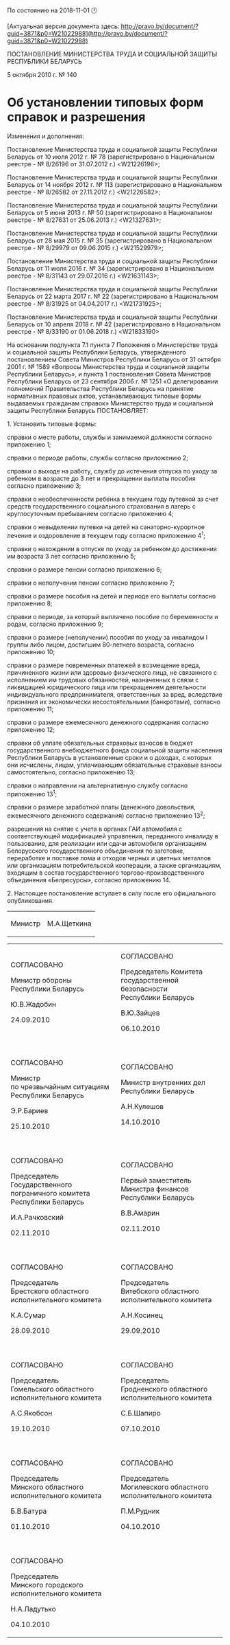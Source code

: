 По состоянию на 2018-11-01 &#x1F550;

[Актуальная версия документа здесь: http://pravo.by/document/?guid=3871&p0=W21022988](http://pravo.by/document/?guid=3871&p0=W21022988)

<p>ПОСТАНОВЛЕНИЕ МИНИСТЕРСТВА ТРУДА И СОЦИАЛЬНОЙ ЗАЩИТЫ РЕСПУБЛИКИ БЕЛАРУСЬ</p>
<p>5 октября 2010 г. № 140</p>
<h1>Об установлении типовых форм справок и разрешения</h1>
<p>Изменения и дополнения:</p>
<p>Постановление Министерства труда и социальной защиты Республики Беларусь от 10 июля 2012 г. № 78 (зарегистрировано в Национальном реестре - № 8/26196 от 31.07.2012 г.) &lt;W21226196&gt;;</p>
<p>Постановление Министерства труда и социальной защиты Республики Беларусь от 14 ноября 2012 г. № 113 (зарегистрировано в Национальном реестре - № 8/26582 от 27.11.2012 г.) &lt;W21226582&gt;;</p>
<p>Постановление Министерства труда и социальной защиты Республики Беларусь от 5 июня 2013 г. № 50 (зарегистрировано в Национальном реестре - № 8/27631 от 25.06.2013 г.) &lt;W21327631&gt;;</p>
<p>Постановление Министерства труда и социальной защиты Республики Беларусь от 28 мая 2015 г. № 35 (зарегистрировано в Национальном реестре - № 8/29979 от 09.06.2015 г.) &lt;W21529979&gt;;</p>
<p>Постановление Министерства труда и социальной защиты Республики Беларусь от 11 июля 2016 г. № 34 (зарегистрировано в Национальном реестре - № 8/31143 от 29.07.2016 г.) &lt;W21631143&gt;;</p>
<p>Постановление Министерства труда и социальной защиты Республики Беларусь от 22 марта 2017 г. № 22 (зарегистрировано в Национальном реестре - № 8/31925 от 04.04.2017 г.) &lt;W21731925&gt;;</p>
<p>Постановление Министерства труда и социальной защиты Республики Беларусь от 10 апреля 2018 г. № 42 (зарегистрировано в Национальном реестре - № 8/33190 от 01.06.2018 г.) &lt;W21833190&gt;</p>
<p></p>
<p>На основании подпункта 7.1 пункта 7 Положения о Министерстве труда и социальной защиты Республики Беларусь, утвержденного постановлением Совета Министров Республики Беларусь от 31 октября 2001 г. № 1589 «Вопросы Министерства труда и социальной защиты Республики Беларусь», и пункта 1 постановления Совета Министров Республики Беларусь от 23 сентября 2006 г. № 1251 «О делегировании полномочий Правительства Республики Беларусь на принятие нормативных правовых актов, устанавливающих типовые формы выдаваемых гражданам справок» Министерство труда и социальной защиты Республики Беларусь ПОСТАНОВЛЯЕТ:</p>
<p>1. Установить типовые формы:</p>
<p>справки о месте работы, службы и занимаемой должности согласно приложению 1;</p>
<p>справки о периоде работы, службы согласно приложению 2;</p>
<p>справки о выходе на работу, службу до истечения отпуска по уходу за ребенком в возрасте до 3 лет и прекращении выплаты пособия согласно приложению 3;</p>
<p>справки о необеспеченности ребенка в текущем году путевкой за счет средств государственного социального страхования в лагерь с круглосуточным пребыванием согласно приложению 4;</p>
<p>справки о невыделении путевки на детей на санаторно-курортное лечение и оздоровление в текущем году согласно приложению 4<sup>1</sup>;</p>
<p>справки о нахождении в отпуске по уходу за ребенком до достижения им возраста 3 лет согласно приложению 5;</p>
<p>справки о размере пенсии согласно приложению 6;</p>
<p>справки о неполучении пенсии согласно приложению 7;</p>
<p>справки о размере пособия на детей и периоде его выплаты согласно приложению 8;</p>
<p>справки о периоде, за который выплачено пособие по беременности и родам, согласно приложению 9;</p>
<p>справки о размере (неполучении) пособия по уходу за инвалидом I группы либо лицом, достигшим 80-летнего возраста, согласно приложению 10;</p>
<p>справки о размере повременных платежей в возмещение вреда, причиненного жизни или здоровью физического лица, не связанного с исполнением им трудовых обязанностей, назначенных в связи с ликвидацией юридического лица или прекращением деятельности индивидуального предпринимателя, ответственных за вред, вследствие признания их экономически несостоятельными (банкротами), согласно приложению 11;</p>
<p>справки о размере ежемесячного денежного содержания согласно приложению 12;</p>
<p>справки об уплате обязательных страховых взносов в бюджет государственного внебюджетного фонда социальной защиты населения Республики Беларусь в установленные сроки и о доходах, с которых они исчислены, лицам, уплачивающим обязательные страховые взносы самостоятельно, согласно приложению 13;</p>
<p>справки о направлении на альтернативную службу согласно приложению 13<sup>1</sup>;</p>
<p>справки о размере заработной платы (денежного довольствия, ежемесячного денежного содержания) согласно приложению 13<sup>2</sup>;</p>
<p>разрешения на снятие с учета в органах ГАИ автомобиля с соответствующей модификацией управления, переданного инвалиду в пользование, для реализации или сдачи автомобиля организациям Белорусского государственного объединения по заготовке, переработке и поставке лома и отходов черных и цветных металлов или организациям потребительской кооперации, а также организациям, входящим в состав государственного торгово-производственного объединения «Белресурсы», согласно приложению 14.</p>
<p>2. Настоящее постановление вступает в силу после его официального опубликования.</p>
<p></p>
<table><tr>
<td><p>Министр</p></td>
<td><p>М.А.Щеткина</p></td>
</tr></table>
<p></p>
<table>
<tr>
<td>
<p>СОГЛАСОВАНО</p>
<p>Министр обороны<br>Республики Беларусь</p>
<p>Ю.В.Жадобин</p>
<p>24.09.2010</p>
</td>
<td>
<p>СОГЛАСОВАНО</p>
<p>Председатель Комитета<br>государственной безопасности<br>Республики Беларусь</p>
<p>В.Ю.Зайцев</p>
<p>06.10.2010</p>
</td>
</tr>
<tr>
<td><p></p></td>
<td><p></p></td>
</tr>
<tr>
<td>
<p>СОГЛАСОВАНО</p>
<p>Министр<br>по чрезвычайным ситуациям<br>Республики Беларусь</p>
<p>Э.Р.Бариев</p>
<p>25.10.2010</p>
</td>
<td>
<p>СОГЛАСОВАНО</p>
<p>Министр внутренних дел<br>Республики Беларусь</p>
<p>А.Н.Кулешов</p>
<p>14.10.2010</p>
</td>
</tr>
<tr>
<td><p></p></td>
<td><p></p></td>
</tr>
<tr>
<td>
<p>СОГЛАСОВАНО</p>
<p>Председатель Государственного<br>пограничного комитета<br>Республики Беларусь</p>
<p>И.А.Рачковский</p>
<p>02.11.2010</p>
</td>
<td>
<p>СОГЛАСОВАНО</p>
<p>Первый заместитель<br>Министра финансов<br>Республики Беларусь</p>
<p>В.В.Амарин</p>
<p>02.11.2010</p>
</td>
</tr>
<tr>
<td><p></p></td>
<td><p></p></td>
</tr>
<tr>
<td>
<p>СОГЛАСОВАНО</p>
<p>Председатель<br>Брестского областного<br>исполнительного комитета</p>
<p>К.А.Сумар</p>
<p>28.09.2010</p>
</td>
<td>
<p>СОГЛАСОВАНО</p>
<p>Председатель<br>Витебского областного<br>исполнительного комитета</p>
<p>А.Н.Косинец</p>
<p>29.09.2010</p>
</td>
</tr>
<tr>
<td><p></p></td>
<td><p></p></td>
</tr>
<tr>
<td>
<p>СОГЛАСОВАНО</p>
<p>Председатель<br>Гомельского областного<br>исполнительного комитета</p>
<p>А.С.Якобсон</p>
<p>19.10.2010</p>
</td>
<td>
<p>СОГЛАСОВАНО</p>
<p>Председатель<br>Гродненского областного<br>исполнительного комитета</p>
<p>С.Б.Шапиро</p>
<p>07.10.2010</p>
</td>
</tr>
<tr>
<td><p></p></td>
<td><p></p></td>
</tr>
<tr>
<td>
<p>СОГЛАСОВАНО</p>
<p>Председатель<br>Минского областного<br>исполнительного комитета</p>
<p>Б.В.Батура</p>
<p>01.10.2010</p>
</td>
<td>
<p>СОГЛАСОВАНО</p>
<p>Председатель<br>Могилевского областного<br>исполнительного комитета</p>
<p>П.М.Рудник</p>
<p>04.10.2010</p>
</td>
</tr>
<tr>
<td><p></p></td>
<td><p></p></td>
</tr>
<tr>
<td>
<p>СОГЛАСОВАНО</p>
<p>Председатель<br>Минского городского<br>исполнительного комитета</p>
<p>Н.А.Ладутько</p>
<p>04.10.2010</p>
</td>
<td><p></p></td>
</tr>
</table>
<p></p>